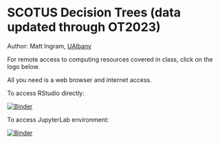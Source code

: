 # SCOTUS Decision Trees (data updated through OT2023)

Author: Matt Ingram, [UAlbany](https://www.albany.edu/)

For remote access to computing resources covered in class, click on the logo below.

All you need is a web browser and internet access.

To access RStudio directly:

[![Binder](https://mybinder.org/badge_logo.svg)](https://mybinder.org/v2/gh/mattcingram/SCOTUS_decisiontrees/HEAD?urlpath=rstudio)

To access JupyterLab environment:

[![Binder](https://mybinder.org/badge_logo.svg)](https://mybinder.org/v2/gh/mattcingram/SCOTUSdecisiontrees/HEAD)
